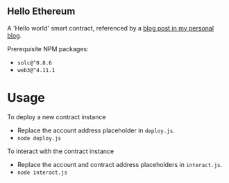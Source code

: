 Hello Ethereum
--------------

A 'Hello world' smart contract, referenced by a [blog post in my personal blog](https://sgerogia.github.io/Hello-world-Ganache).

Prerequisite NPM packages:  
* `solc@^0.8.6`
* `web3@^4.11.1`

# Usage
To deploy a new contract instance  
* Replace the account address placeholder in `deploy.js`.
* `node deploy.js`

To interact with the contract instance  
* Replace the account and contract address placeholders in `interact.js`.
* `node interact.js`